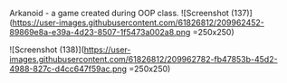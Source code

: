 Arkanoid - a game created during OOP class.
![Screenshot (137)](https://user-images.githubusercontent.com/61826812/209962452-89869e8a-e39a-4d23-8507-1f5473a002a8.png =250x250)

![Screenshot (138)](https://user-images.githubusercontent.com/61826812/209962782-fb47853b-45d2-4988-827c-d4cc647f59ac.png =250x250)
